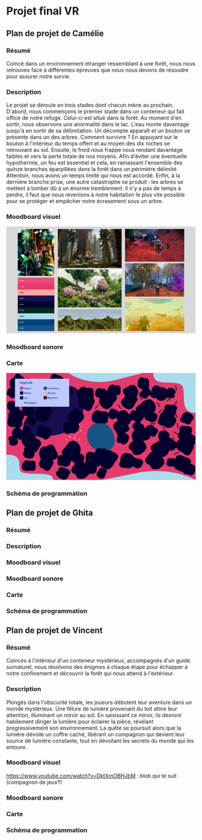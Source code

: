 # Projet final VR

## Plan de projet de Camélie

### Résumé

Coincé dans un environnement étranger ressemblant à une forêt, nous nous retrouves face à différentes épreuves que nous nous devons de résoudre pour assurer notre survie.

### Description

Le projet se déroule en trois stades dont chacun mène au prochain. D'abord, nous commençons le premier stade dans un conteneur qui fait office de notre refuge. Celui-ci est situé dans la forêt. Au moment d'en sortir, nous observons une anormalité dans le lac. L'eau monte davantage jusqu'à en sortir de sa délimitation. Un décompte apparaît et un bouton se présente dans un des arbres. Comment survivre ? En appuyant sur le bouton à l'intérieur du temps offert et au moyen des dix roches se retrouvant au sol. Ensuite, le froid nous frappe nous rendant davantage faibles et vers la perte totale de nos moyens. Afin d'éviter une éventuelle hypothermie, un feu est essentiel et cela, en ramassant l'ensemble des quinze branches éparpillées dans la forêt dans un périmètre délimité. Attention, nous avons un temps limité qui nous est accordé. Enfin, à la dernière branche prise, une autre catastrophe se produit : les arbres se mettent à tomber dû à un énorme tremblement. Il n'y a pas de temps à perdre, il faut que nous revenions à notre habitation le plus vite possible pour se protéger et empêcher notre écrasement sous un arbre. 

### Moodboard visuel 

![Moodboard visuel de Camélie](medias/moodboard_camelie.jpg)

### Moodboard sonore

### Carte

![Carte de Camélie](medias/carte_camelie.png)

### Schéma de programmation


## Plan de projet de Ghita

### Résumé

### Description

### Moodboard visuel 

### Moodboard sonore

### Carte

### Schéma de programmation


## Plan de projet de Vincent

### Résumé

Coincés à l'intérieur d'un conteneur mystérieux, accompagnés d'un guide surnaturel, nous résolvons des énigmes à chaque étape pour échapper à notre confinement et découvrir la forêt qui nous attend à l'extérieur.
### Description

Plongés dans l'obscurité totale, les joueurs débutent leur aventure dans un monde mystérieux. Une fêlure de lumière provenant du toit attire leur attention, illuminant un miroir au sol. En saisissant ce miroir, ils devront habilement diriger la lumière pour éclairer la pièce, révélant progressivement son environnement. La quête se poursuit alors que la lumière dévoile un coffre caché, libérant un compagnon qui devient leur source de lumière constante, tout en dévoilant les secrets du monde qui les entoure.
### Moodboard visuel 
https://www.youtube.com/watch?v=DktXmOBHJbM : blob qui te suit (compagnon de jeux?)

### Moodboard sonore

### Carte

### Schéma de programmation
